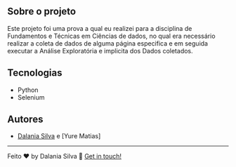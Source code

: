 
## Sobre o projeto

Este projeto foi uma prova a qual eu realizei para a disciplina de Fundamentos e Técnicas em Ciências de dados, no qual era necessário realizar a coleta de dados de alguma página especifica
e em seguida executar a Análise Exploratória e implicita dos Dados coletados.


## Tecnologias
* Python
* Selenium

##  Autores
* [Dalania Silva](https://github.com/linkParaPerfil) e  [Yure Matias]


---

Feito ♥ by Dalania Silva :wave: [Get in touch!](https://www.linkedin.com/in/dalania-silva-851107175/)
